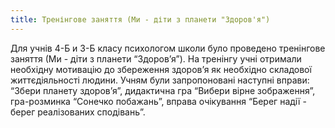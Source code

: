```yaml
---
title: Тренінгове заняття (Ми - діти з планети "Здоров'я")
---
```


Для учнів 4-Б и 3-Б класу психологом школи було проведено тренінгове заняття (Ми - діти з планети “Здоров’я”). На тренінгу учні отримали необхідну мотивацію до збереження здоров’я як необхідно складової життєдіяльності людини. Учням були запропоновані наступні вправи: “Збери планету здоров’я”, дидактична гра “Вибери вірне зображення”, гра-розминка “Сонечко побажань”, вправа очікування “Берег надії - берег реалізованих сподівань”.

<slideshow id="72157648766491558"></slideshow>
